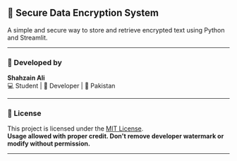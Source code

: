 ## 🔐 Secure Data Encryption System
A simple and secure way to store and retrieve encrypted text using Python and Streamlit.

---

### 👤 Developed by
**Shahzain Ali**  
💻 Student | 💼 Developer | 📍 Pakistan

---

### 📜 License
This project is licensed under the [MIT License](LICENSE).  
**Usage allowed with proper credit. Don't remove developer watermark or modify without permission.**

---
